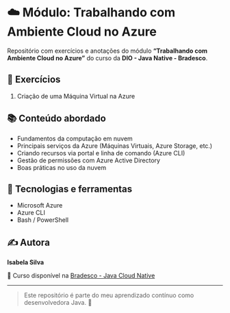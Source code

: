 # ☁️ Módulo: Trabalhando com Ambiente Cloud no Azure

Repositório com exercícios e anotações do módulo **“Trabalhando com Ambiente Cloud no Azure”** do curso da **DIO - Java Native - Bradesco**.

## 📌 Exercícios 
1. Criação de uma Máquina Virtual na Azure

## 📚 Conteúdo abordado
- Fundamentos da computação em nuvem
- Principais serviços da Azure (Máquinas Virtuais, Azure Storage, etc.)
- Criando recursos via portal e linha de comando (Azure CLI)
- Gestão de permissões com Azure Active Directory
- Boas práticas no uso da nuvem

## 🔧 Tecnologias e ferramentas
- Microsoft Azure
- Azure CLI
- Bash / PowerShell

## ✍️ Autora
**Isabela Silva**

📎 Curso disponível na [Bradesco - Java Cloud Native]([https://www.dio.me/](https://web.dio.me/track/5edf0557-6c91-4aff-86fe-fcd7cb4c4914))

---

> Este repositório é parte do meu aprendizado contínuo como desenvolvedora Java. 🚀
